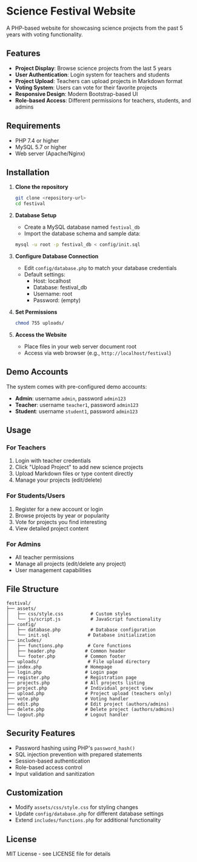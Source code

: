 # Science Festival Website

A PHP-based website for showcasing science projects from the past 5 years with voting functionality.

## Features

- **Project Display**: Browse science projects from the last 5 years
- **User Authentication**: Login system for teachers and students
- **Project Upload**: Teachers can upload projects in Markdown format
- **Voting System**: Users can vote for their favorite projects
- **Responsive Design**: Modern Bootstrap-based UI
- **Role-based Access**: Different permissions for teachers, students, and admins

## Requirements

- PHP 7.4 or higher
- MySQL 5.7 or higher
- Web server (Apache/Nginx)

## Installation

1. **Clone the repository**
   ```bash
   git clone <repository-url>
   cd festival
   ```

2. **Database Setup**
   - Create a MySQL database named `festival_db`
   - Import the database schema and sample data:
   ```bash
   mysql -u root -p festival_db < config/init.sql
   ```

3. **Configure Database Connection**
   - Edit `config/database.php` to match your database credentials
   - Default settings:
     - Host: localhost
     - Database: festival_db
     - Username: root
     - Password: (empty)

4. **Set Permissions**
   ```bash
   chmod 755 uploads/
   ```

5. **Access the Website**
   - Place files in your web server document root
   - Access via web browser (e.g., `http://localhost/festival`)

## Demo Accounts

The system comes with pre-configured demo accounts:

- **Admin**: username `admin`, password `admin123`
- **Teacher**: username `teacher1`, password `admin123`
- **Student**: username `student1`, password `admin123`

## Usage

### For Teachers
1. Login with teacher credentials
2. Click "Upload Project" to add new science projects
3. Upload Markdown files or type content directly
4. Manage your projects (edit/delete)

### For Students/Users
1. Register for a new account or login
2. Browse projects by year or popularity
3. Vote for projects you find interesting
4. View detailed project content

### For Admins
- All teacher permissions
- Manage all projects (edit/delete any project)
- User management capabilities

## File Structure

```
festival/
├── assets/
│   ├── css/style.css          # Custom styles
│   └── js/script.js           # JavaScript functionality
├── config/
│   ├── database.php           # Database configuration
│   └── init.sql              # Database initialization
├── includes/
│   ├── functions.php         # Core functions
│   ├── header.php           # Common header
│   └── footer.php           # Common footer
├── uploads/                  # File upload directory
├── index.php                # Homepage
├── login.php                # Login page
├── register.php             # Registration page
├── projects.php             # All projects listing
├── project.php              # Individual project view
├── upload.php               # Project upload (teachers only)
├── vote.php                 # Voting handler
├── edit.php                 # Edit project (authors/admins)
├── delete.php               # Delete project (authors/admins)
└── logout.php               # Logout handler
```

## Security Features

- Password hashing using PHP's `password_hash()`
- SQL injection prevention with prepared statements
- Session-based authentication
- Role-based access control
- Input validation and sanitization

## Customization

- Modify `assets/css/style.css` for styling changes
- Update `config/database.php` for different database settings
- Extend `includes/functions.php` for additional functionality

## License

MIT License - see LICENSE file for details
